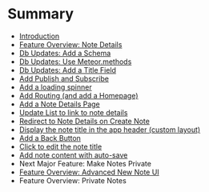 # Summary

* [Introduction](README.md)
* [Feature Overview: Note Details](feature_overview_note_details.md)
* [Db Updates: Add a Schema](db_updates_add_a_schema.md)
* [Db Updates: Use Meteor.methods](db_updates_use_meteormethods.md)
* [Db Updates: Add a Title Field](db_updates_add_a_title_field.md)
* [Add Publish and Subscribe](add_publish_and_subscribe.md)
* [Add a loading spinner](add_a_loading_spinner.md)
* [Add Routing (and add a Homepage)](add_routing.md)
* [Add a Note Details Page](add_a_note_details_page.md)
* [Update List to link to note details](update_list_to_link_to_note_details.md)
* [Redirect to Note Details on Create Note](redirect_to_note_details_on_create_note.md)
* [Display the note title in the app header (custom layout)](display_the_note_title_in_the_app_header_custom_la.md)
* [Add a Back Button](add_a_back_button.md)
* [Click to edit the note title](click_to_edit_the_note_title.md)
* [Add note content with auto-save](click_to_add_or_update_note_content.md)
* Next Major Feature: Make Notes Private
* [Feature Overview: Advanced New Note UI](feature_overview_advanced_new_note_ui.md)
* Feature Overview: Private Notes

